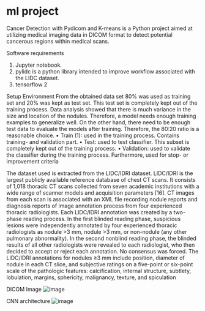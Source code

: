 # ml project
Cancer Detection with Pydicom and K-means is a Python project aimed at utilizing medical imaging data in DICOM format to detect potential cancerous regions within medical scans.

Software requirements
1. Jupyter notebook.
2. pylidc is a python library intended to improve workflow associated with the LIDC dataset.
3. tensorflow 2

Setup Environment
From the obtained data set 80% was used as training set and 20% was kept as test set. This test 
set is completely kept out of the training process. Data analysis showed that there is much 
variance in the size and location of the nodules. Therefore, a model needs enough training 
examples to generalize well. On the other hand, there need to be enough test data to evaluate 
the models after training. Therefore, the 80:20 ratio is a reasonable choice. 
• Train (1): used in the training process. Contains training- and validation part.
• Test: used to test classifier. This subset is completely kept out of the training process.
• Validation: used to validate the classifier during the training process. Furthermore, used for 
stop- or improvement criteria

The dataset used is extracted from the LIDC/IDRI dataset. LIDC/IDRI is the largest publicly available reference database of chest CT scans. It consists of 1,018 thoracic CT scans collected from seven academic institutions with a wide range of scanner models and acquisition parameters [16]. CT images from each scan is associated with an XML file recording nodule reports and diagnosis reports of image annotation process from four experienced thoracic radiologists.
Each LIDC/IDRI annotation was created by a two-phase reading process. In the first blinded reading phase, suspicious lesions were independently annotated by four experienced thoracic radiologists as nodule >3 mm, nodule >3 mm, or non-nodule (any other pulmonary abnormality). In the second nonblind reading phase, the blinded results of all other radiologists were revealed to each radiologist, who then decided to accept or reject each annotation. No consensus was forced. The LIDC/IDRI annotations for nodules ≥3 mm include position, diameter of nodule in each CT slice, and subjective ratings on a five-point or six-point scale of the pathologic features: calcification, internal structure, subtlety, lobulation, margins, sphericity, malignancy, texture, and spiculation 

DICOM Image
![image](https://github.com/snanadi/Shagufta/assets/159690874/4b9ca4c5-284a-4f25-a386-d674969dc5fb)

CNN architecture
![image](https://github.com/snanadi/Shagufta/assets/159690874/c6c3ce37-c02b-4634-b98a-0c106038f9a6)


